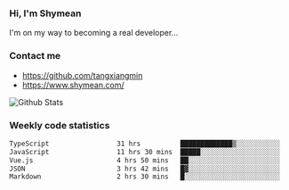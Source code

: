 ### Hi, I'm Shymean

I'm on my way to becoming a real developer...

### Contact me

- <https://github.com/tangxiangmin>
- <https://www.shymean.com/>

![Github Stats](https://github-readme-stats.vercel.app/api?username=tangxiangmin&show_icons=true&theme=dark)


###  Weekly code statistics

<!--START_SECTION:waka-->

```txt
TypeScript                 31 hrs          █████████████▒░░░░░░░░░░░   52.88 %
JavaScript                 11 hrs 30 mins  █████░░░░░░░░░░░░░░░░░░░░   19.62 %
Vue.js                     4 hrs 50 mins   ██░░░░░░░░░░░░░░░░░░░░░░░   08.27 %
JSON                       3 hrs 42 mins   █▓░░░░░░░░░░░░░░░░░░░░░░░   06.32 %
Markdown                   2 hrs 30 mins   █░░░░░░░░░░░░░░░░░░░░░░░░   04.28 %
```

<!--END_SECTION:waka-->